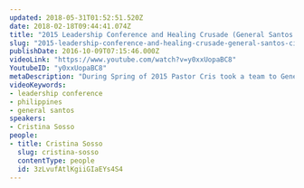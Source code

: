```yaml
---
updated: 2018-05-31T01:52:51.520Z
date: 2018-02-18T09:44:41.074Z
title: "2015 Leadership Conference and Healing Crusade (General Santos City)"
slug: "2015-leadership-conference-and-healing-crusade-general-santos-city"
publishDate: 2016-10-09T07:15:46.000Z
videoLink: "https://www.youtube.com/watch?v=y0xxUopaBC8"
YoutubeID: "y0xxUopaBC8"
metaDescription: "During Spring of 2015 Pastor Cris took a team to General Santos City in the Philippines. While there they held a 3 day leadership training and back-to-back healing crusade. God moved mightily..."
videoKeywords:
- leadership conference
- philippines
- general santos
speakers:
- Cristina Sosso
people:
- title: Cristina Sosso
  slug: cristina-sosso
  contentType: people
  id: 3zLvufAtlKgiiGIaEYs4S4
---
```

